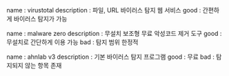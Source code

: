 name : virustotal
description : 파일, URL 바이러스 탐지 웹 서비스
good : 간편하게 바이러스 탐지가 가능

name : malware zero 
description :  무설치 보조형 무료 악성코드 제거 도구
good : 무설치로 간단하게 이용 가능
bad : 탐지 범위 한정적

name : ahnlab v3
description : 기본 바이러스 탐지 프로그램
good : 무료
bad : 탐지되지 않는 항목 존재


